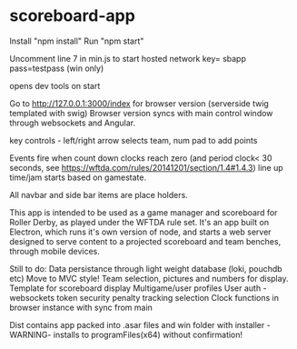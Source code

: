 scoreboard-app
==============
Install "npm install"
Run "npm start"

Uncomment line 7 in min.js to start hosted network key= sbapp pass=testpass (win only)

opens dev tools on start

Go to http://127.0.0.1:3000/index for browser version (serverside twig templated with swig)
Browser version syncs with main control window through websockets and Angular.

key controls - left/right arrow selects team, num pad to add points 

Events fire when count down clocks reach zero (and period clock< 30 seconds, see https://wftda.com/rules/20141201/section/1.4#1.4.3)
line up time/jam starts based on gamestate. 

All navbar and side bar items are place holders.

This app is intended to be used as a game manager and scoreboard for Roller Derby, as played under the WFTDA rule set. 
It's an app built on Electron, which runs it's own version of node, and starts a web server designed to serve content to 
a projected scoreboard and team benches, through mobile devices. 

Still to do:
Data persistance through light weight database (loki, pouchdb etc)
Move to MVC style!
Team selection, pictures and numbers for display.
Template for scoreboard display
Multigame/user profiles
User auth - websockets token security
penalty tracking selection
Clock functions in browser instance with sync from main

Dist contains app packed into .asar files and win folder with installer -WARNING- installs to programFiles(x64) without confirmation!

